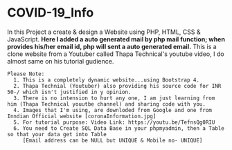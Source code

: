 # COVID-19_Info
In this Project a create & design a Website using PHP, HTML, CSS & JavaScript.
**Here I added a auto generated mail by php mail function; when provides his/her email id, php will sent a auto generated email.**
This is a clone website from a Youtuber called Thapa Technical's youtube video, I do almost same on his tutorial gudience.

	Please Note:    
      1. This is a completely dynamic website...using Bootstrap 4.
      2. Thapa Technial (Youtuber) also providing his source code for INR 50-/ which isn't justified in y opinion.
      3. There is no intension to hurt any one, I am just learning from him (Thapa Technical youutbe channel) and sharing code with you.
      4. Images that I'm using, are downloded from Google and one from Inndian Official website [coronaInformation.jpg]
      5. For tutorial purpose: Video Link: https://youtu.be/TefnsQg0RIU
      6. You need to Create SQL Data Base in your phpmyadmin, then a Table so that your data get into Table
      	 [Email address can be NULL but UNIQUE & Mobile no- UNIQUE]
